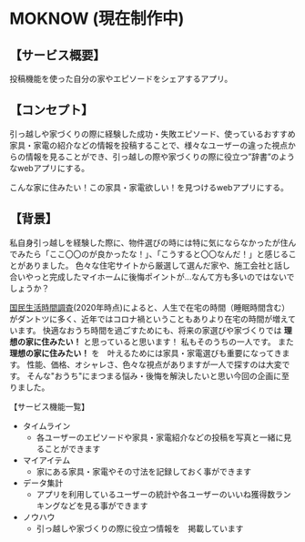 # MOKNOW (現在制作中)
  
## 【サービス概要】
投稿機能を使った自分の家やエピソードをシェアするアプリ。

## 【コンセプト】
引っ越しや家づくりの際に経験した成功・失敗エピソード、使っているおすすめ家具・家電の紹介などの情報を投稿することで、様々なユーザーの違った視点からの情報を見ることができ、引っ越しの際や家づくりの際に役立つ”辞書”のようなwebアプリにする。

こんな家に住みたい！この家具・家電欲しい！を見つけるwebアプリにする。

## 【背景】
私自身引っ越しを経験した際に、物件選びの時には特に気にならなかったが住んでみたら「ここ〇〇のが良かったな！」、「こうすると〇〇なんだ！」と感じることがありました。
色々な住宅サイトから厳選して選んだ家や、施工会社と話し合いやっと完成したマイホームに後悔ポイントが...なんて方も多いのではないでしょうか？
  
[国民生活時間調査](https://www.nhk.or.jp/bunken/yoron-jikan/)(2020年時点)によると、人生で在宅の時間（睡眠時間含む）がダントツに多く、近年ではコロナ禍ということもありより在宅の時間が増えています。
快適なおうち時間を過ごすためにも、将来の家選びや家づくりでは **理想の家に住みたい！** と思っていると思います！ 私もそのうちの一人です。
また **理想の家に住みたい！** を　叶えるためには家具・家電選びも重要になってきます。 性能、価格、オシャレさ、色々な視点がありますが一人で探すのは大変です。
そんな"おうち"にまつまる悩み・後悔を解決したいと思い今回の企画に至りました。

【サービス機能一覧】
- タイムライン
  - 各ユーザーのエピソードや家具・家電紹介などの投稿を写真と一緒に見ることができます
- マイアイテム
  - 家にある家具・家電やその寸法を記録しておく事ができます
- データ集計
  - アプリを利用しているユーザーの統計や各ユーザーのいいね獲得数ランキングなどを見る事ができます
- ノウハウ
  - 引っ越しや家づくりの際に役立つ情報を　掲載しています
